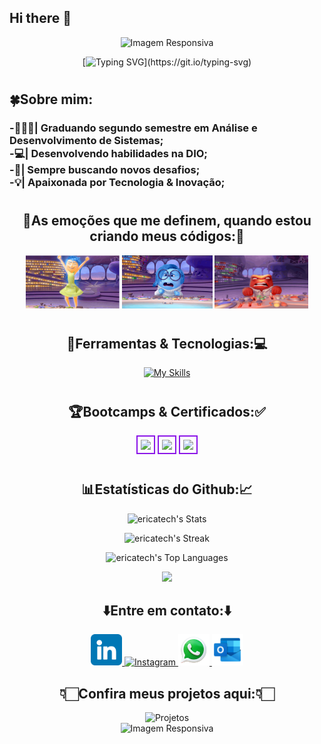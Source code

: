 ## Hi there 👋

<!--
**ericatech/ericatech** is a ✨ _special_ ✨ repository because its `README.md` (this file) appears on your GitHub profile.

Here are some ideas to get you started:

- 🔭 I’m currently working on ...
- 🌱 I’m currently learning ...
- 👯 I’m looking to collaborate on ...
- 🤔 I’m looking for help with ...
- 💬 Ask me about ...
- 📫 How to reach me: ...
- 😄 Pronouns: ...
- ⚡ Fun fact: ...
-->
<div style="width: 100%; text-align: center;">
  <img src="https://capsule-render.vercel.app/api?type=waving&height=100&color=8C17E8&section=header" style="max-width: 100%; height: 170;" alt="Imagem Responsiva">
</div>


<div align="center"> 

  [![Typing SVG](https://readme-typing-svg.demolab.com?font=Fira+Code&weight=700&duration=2000&pause=2000&color=8C17E8&center=falso&vCenter=falso&repeat=true&random=falso&width=500&lines=Olá,+seja+bem+vindo(a)+ao+meu+GitHub!)](https://git.io/typing-svg)

</div>

#

<div align="left">
  <h2>🍀Sobre mim:</h2>
  <h3>
  -👩🏻‍🎓| Graduando segundo semestre em Análise e Desenvolvimento de Sistemas;<br>
  -💻| Desenvolvendo habilidades na DIO;<br>
  -🤝| Sempre buscando novos desafios;<br>
  -💡| Apaixonada por Tecnologia & Inovação;
  </h3>
</div>

#

<div align="center">
 <h2>🤪As emoções que me definem, quando estou criando meus códigos:🤪</h2>
 <img src="Gifs/alegria.gif" width="150px">
 <img src="Gifs/tristeza.gif" width="145px">
 <img src="Gifs/raiva.gif" width="150px">
</div>

#

<div align="center">
 <h2>🔧Ferramentas & Tecnologias:💻</h2>

 [![My Skills](https://skillicons.dev/icons?i=js,html,css,md,pycharm,py,kali,aws,gcp,ubuntu,linux,windows,docker,figma,git,github,vscode,java,jenkins,maven,mysql,idea,nodejs,powershell,grafana,gitlab,dotnet,eclipse&perline=7&theme=light)](https://skillicons.dev)

</div>

#

<div align="center">
  <h2>🏆Bootcamps & Certificados:✅</h2>
  <img src="https://brm-workforce.oracle.com/pdf/certview/images/OCIF2023CA.png" width="250px" height="auto" style="border: 2px solid #8C17E8; padding: 5px;"/>
    <img src="https://hermes.dio.me/tracks/84b2d685-23f9-4729-9e3c-28cb84a39b38.png" width="150px" height="auto" style="border: 2px solid #8C17E8; padding: 5px;"/>
  <img src="https://learn.oracle.com/education/html/ols4/php/decodeImg.php?file=100210" width="250px" height="auto" style="border: 2px solid #8C17E8; padding: 5px;"/>
</div>

#

<div align="center">
 <h2>📊Estatísticas do Github:📈</h2>

![ericatech's Stats](https://github-readme-stats.vercel.app/api?username=ericatech&theme=midnight-purple&show_icons=true&hide_border=true&count_private=true)

![ericatech's Streak](https://github-readme-streak-stats.herokuapp.com/?user=ericatech&theme=midnight-purple&hide_border=true)

![ericatech's Top Languages](https://github-readme-stats.vercel.app/api/top-langs/?username=ericatech&theme=midnight-purple&show_icons=true&hide_border=true&layout=compact)

</div>

<div align="center">
 <img src="https://ssr-contributions-svg.vercel.app/_/ericatech?chart=3dbar&gap=0.6&scale=2&gradient=true&flatten=2&animation=wave&animation_duration=1&animation_delay=0.05&animation_amplitude=20&animation_frequency=0.5&animation_wave_center=10_0&format=svg&weeks=30&theme=purple">
</div>


<div align="center">
  <h2>⬇️Entre em contato:⬇️</h2>
  <!-- Link para LinkedIn -->
  <a href="https://www.linkedin.com/in/%C3%A9rica-aires-4056062ab/" target="_blank">
    <img src="contatos/linkedin.png" width="50px" alt="LinkedIn">
  </a>

  <!-- Link para Instagram -->
  <a href="https://www.instagram.com/_erica_tech_/" target="_blank">
    <img src="contatos/social.png" width="50px" alt="Instagram">
  </a>

  <!-- Link para WhatsApp -->
  <a href="https://wa.me/5555996068168" target="_blank">
    <img src="contatos/icons8-whatsapp-94.png" width="50px" alt="WhatsApp">
  </a>

  <!-- Link para Email -->
  <a href="mailto:erica.s.aires@outlook.com.br" target="_blank">
    <img src="contatos/icons8-outlook-48.png" width="50px" alt="Email">
  </a>
</div>

<div align="center">
  <h2>👇🏻Confira meus projetos aqui:👇🏻</h2>
  <img src="contatos/icons8-café-48 (1).png" width="55px" alt="Projetos">
</div>



<div style="width: 100%; text-align: center;">
  <img src="https://capsule-render.vercel.app/api?type=waving&height=100&color=8C17E8&section=footer" style="max-width: 100%; height: 170;" alt="Imagem Responsiva">
</div>
